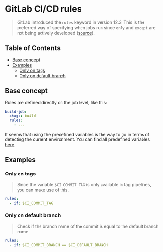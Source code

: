 # GitLab CI/CD rules

> GitLab introduced the `rules` keyword in version 12.3. This is the preferred way of specifying when jobs run since `only` and `except` are not being actively developed ([source](https://docs.gitlab.com/ee/ci/yaml/#only--except)).

## Table of Contents

- [Base concept]()
- [Examples]()
  - [Only on tags]()
  - [Only on default branch]()

## Base concept

Rules are defined directly on the job level, like this:
```yml
build-job:
  stage: build
  rules:
    - ...
```

It seems that using the predefined variables is the way to go in terms of detecting the current environment. You can find all predefined variables [here](https://docs.gitlab.com/ee/ci/variables/predefined_variables.html).

## Examples

### Only on tags

> Since the variable `$CI_COMMIT_TAG` is only available in tag pipelines, you can make use of this.

```yml
rules:
  - if: $CI_COMMIT_TAG
```

### Only on default branch

> Check if the branch name of the commit is equal to the default branch name.

```yml
rules:
  - if: $CI_COMMIT_BRANCH == $CI_DEFAULT_BRANCH
```
